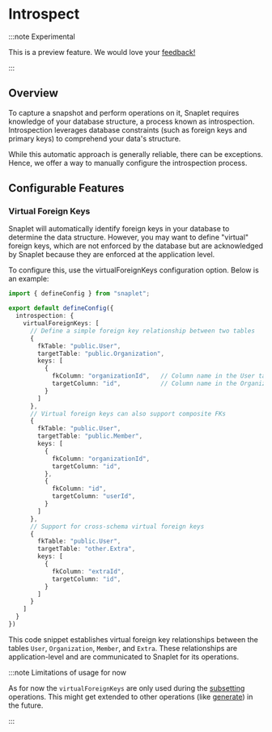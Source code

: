 # Introspect

:::note Experimental

This is a preview feature. We would love your [feedback!](https://discord.gg/UvCJq68jSv)

:::

## Overview

To capture a snapshot and perform operations on it, Snaplet requires knowledge of your database structure, a process known as introspection. Introspection leverages database constraints (such as foreign keys and primary keys) to comprehend your data's structure.

While this automatic approach is generally reliable, there can be exceptions. Hence, we offer a way to manually configure the introspection process.

## Configurable Features

### Virtual Foreign Keys

Snaplet will automatically identify foreign keys in your database to determine the data structure. However, you may want to define "virtual" foreign keys, which are not enforced by the database but are acknowledged by Snaplet because they are enforced at the application level.

To configure this, use the virtualForeignKeys configuration option. Below is an example:

```typescript
import { defineConfig } from "snaplet";

export default defineConfig({
  introspection: {
    virtualForeignKeys: [
      // Define a simple foreign key relationship between two tables
      {
        fkTable: "public.User",
        targetTable: "public.Organization",
        keys: [
          {
            fkColumn: "organizationId",   // Column name in the User table
            targetColumn: "id",           // Column name in the Organization table
          }
        ]
      },
      // Virtual foreign keys can also support composite FKs
      {
        fkTable: "public.User",
        targetTable: "public.Member",
        keys: [
          {
            fkColumn: "organizationId",
            targetColumn: "id",
          },
          {
            fkColumn: "id",
            targetColumn: "userId",
          }
        ]
      },
      // Support for cross-schema virtual foreign keys
      {
        fkTable: "public.User",
        targetTable: "other.Extra",
        keys: [
          {
            fkColumn: "extraId",
            targetColumn: "id",
          }
        ]
      }
    ]
  }
})
```

This code snippet establishes virtual foreign key relationships between the tables `User`, `Organization`, `Member`, and `Extra`. These relationships are application-level and are communicated to Snaplet for its operations.

:::note Limitations of usage for now

As for now the `virtualForeignKeys` are only used during the [subsetting](docs/04-references/data-operations/04-reduce.md) operations.
This might get extended to other operations (like [generate](docs/04-references/data-operations/05-generate.md)) in the future.

:::